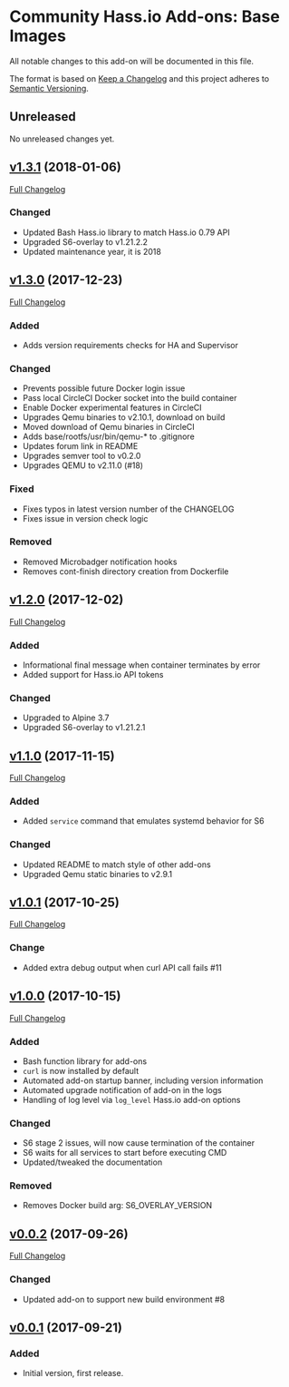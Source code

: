 # Community Hass.io Add-ons: Base Images

All notable changes to this add-on will be documented in this file.

The format is based on [Keep a Changelog][keep-a-changelog]
and this project adheres to [Semantic Versioning][semantic-versioning].

## Unreleased

No unreleased changes yet.

## [v1.3.1] (2018-01-06)

[Full Changelog][v1.3.0-v1.3.1]

### Changed

- Updated Bash Hass.io library to match Hass.io 0.79 API
- Upgraded S6-overlay to v1.21.2.2
- Updated maintenance year, it is 2018

## [v1.3.0] (2017-12-23)

[Full Changelog][v1.2.0-v1.3.0]

### Added

- Adds version requirements checks for HA and Supervisor

### Changed

- Prevents possible future Docker login issue
- Pass local CircleCI Docker socket into the build container
- Enable Docker experimental features in CircleCI
- Upgrades Qemu binaries to v2.10.1, download on build
- Moved download of Qemu binaries in CircleCI
- Adds base/rootfs/usr/bin/qemu-* to .gitignore
- Updates forum link in README
- Upgrades semver tool to v0.2.0
- Upgrades QEMU to v2.11.0 (#18)

### Fixed

- Fixes typos in latest version number of the CHANGELOG
- Fixes issue in version check logic

### Removed

- Removed Microbadger notification hooks
- Removes cont-finish directory creation from Dockerfile

## [v1.2.0] (2017-12-02)

[Full Changelog][v1.1.0-v1.2.0]

### Added

- Informational final message when container terminates by error
- Added support for Hass.io API tokens

### Changed

- Upgraded to Alpine 3.7
- Upgraded S6-overlay to v1.21.2.1

## [v1.1.0] (2017-11-15)

[Full Changelog][v1.0.1-v1.1.0]

### Added

- Added `service` command that emulates systemd behavior for S6

### Changed

- Updated README to match style of other add-ons
- Upgraded Qemu static binaries to v2.9.1

## [v1.0.1] (2017-10-25)

[Full Changelog][v1.0.0-v1.0.1]

### Change

- Added extra debug output when curl API call fails #11

## [v1.0.0] (2017-10-15)

[Full Changelog][v0.0.2-v1.0.0]

### Added

- Bash function library for add-ons
- `curl` is now installed by default
- Automated add-on startup banner, including version information
- Automated upgrade notification of add-on in the logs
- Handling of log level via `log_level` Hass.io add-on options

### Changed

- S6 stage 2 issues, will now cause termination of the container
- S6 waits for all services to start before executing CMD
- Updated/tweaked the documentation

### Removed

- Removes Docker build arg: S6_OVERLAY_VERSION

## [v0.0.2] (2017-09-26)

[Full Changelog][v0.0.1-v0.0.2]
### Changed

- Updated add-on to support new build environment #8

## [v0.0.1] (2017-09-21)

### Added

- Initial version, first release.

[keep-a-changelog]: http://keepachangelog.com/en/1.0.0/
[semantic-versioning]: http://semver.org/spec/v2.0.0.html
[v0.0.1-v0.0.2]: https://github.com/hassio-addons/addon-base/compare/v0.0.1...v0.0.2
[v0.0.1]: https://github.com/hassio-addons/addon-base/tree/v0.0.1
[v0.0.2-v1.0.0]: https://github.com/hassio-addons/addon-base/compare/v0.0.2...v1.0.0
[v0.0.2]: https://github.com/hassio-addons/addon-base/tree/v0.0.2
[v1.0.0-v1.0.1]: https://github.com/hassio-addons/addon-base/compare/v1.0.0...v1.0.1
[v1.0.0]: https://github.com/hassio-addons/addon-base/tree/v1.0.0
[v1.0.1-v1.1.0]: https://github.com/hassio-addons/addon-base/compare/v1.0.1...v1.1.0
[v1.0.1]: https://github.com/hassio-addons/addon-base/tree/v1.0.1
[v1.1.0-v1.2.0]: https://github.com/hassio-addons/addon-base/compare/v1.1.0...v1.2.0
[v1.1.0]: https://github.com/hassio-addons/addon-base/tree/v1.1.0
[v1.2.0-v1.3.0]: https://github.com/hassio-addons/addon-base/compare/v1.2.0...v1.3.0
[v1.2.0]: https://github.com/hassio-addons/addon-base/tree/v1.2.0
[v1.3.0-v1.3.1]: https://github.com/hassio-addons/addon-base/compare/v1.3.0...v1.3.1
[v1.3.0]: https://github.com/hassio-addons/addon-base/tree/v1.3.0
[v1.3.1]: https://github.com/hassio-addons/addon-base/tree/v1.3.1
